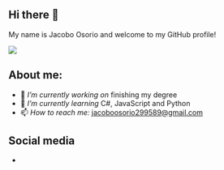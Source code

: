 ## Hi there 👋

My name is Jacobo Osorio and welcome to my GitHub profile!

![](http://github-profile-summary-cards.vercel.app/api/cards/repos-per-language?username={username}&theme={theme_name}&exclude={exclude})

## About me:

- 🔭 _I’m currently working on_ finishing my degree
- 🌱 _I’m currently learning_ C#, JavaScript and Python
- 📫 _How to reach me:_ jacoboosorio299589@gmail.com

## Social media

-
